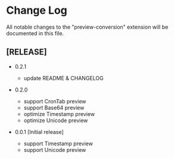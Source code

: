 # Change Log

All notable changes to the "preview-conversion" extension will be documented in this file.

## [RELEASE]

- 0.2.1
  - update README & CHANGELOG

- 0.2.0
  - support CronTab preview
  - support Base64 preview
  - optimize Timestamp preview
  - optimize Unicode preview

- 0.0.1 [Initial release]
  - support Timestamp preview
  - support Unicode preview

